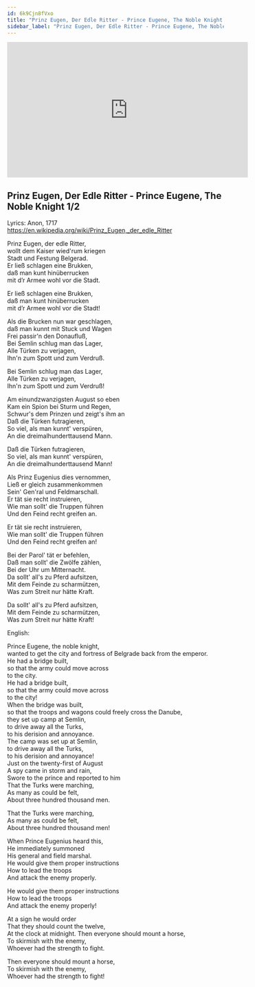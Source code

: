 ```yaml
---
id: 6k9Cjn8fVxo
title: "Prinz Eugen, Der Edle Ritter - Prince Eugene, The Noble Knight 1/2"
sidebar_label: "Prinz Eugen, Der Edle Ritter - Prince Eugene, The Noble Knight 1/2"
---
```


<div class="video-float-container">
  <iframe
    width="560"
    height="315"
    src="https://www.youtube.com/embed/6k9Cjn8fVxo"
    title="YouTube video player"
    frameborder="0"
    allow="accelerometer; autoplay; clipboard-write; encrypted-media; gyroscope; picture-in-picture; web-share"
    referrerpolicy="strict-origin-when-cross-origin"
    allowfullscreen
  ></iframe>
</div>

## Prinz Eugen, Der Edle Ritter - Prince Eugene, The Noble Knight 1/2

Lyrics: Anon, 1717  
https://en.wikipedia.org/wiki/Prinz_Eugen,_der_edle_Ritter

Prinz Eugen, der edle Ritter,  
wollt dem Kaiser wied'rum kriegen  
Stadt und Festung Belgerad.  
Er ließ schlagen eine Brukken,  
daß man kunt hinüberrucken  
mit d’r Armee wohl vor die Stadt.  
   
Er ließ schlagen eine Brukken,  
daß man kunt hinüberrucken  
mit d’r Armee wohl vor die Stadt!  
   
Als die Brucken nun war geschlagen,  
daß man kunnt mit Stuck und Wagen  
Frei passir'n den Donaufluß,  
Bei Semlin schlug man das Lager,  
Alle Türken zu verjagen,  
Ihn'n zum Spott und zum Verdruß.  
   
Bei Semlin schlug man das Lager,  
Alle Türken zu verjagen,  
Ihn'n zum Spott und zum Verdruß!  
   
Am einundzwanzigsten August so eben  
Kam ein Spion bei Sturm und Regen,  
Schwur's dem Prinzen und zeigt's ihm an  
Daß die Türken futragieren,  
So viel, als man kunnt' verspüren,  
An die dreimalhunderttausend Mann.  
   
Daß die Türken futragieren,  
So viel, als man kunnt' verspüren,  
An die dreimalhunderttausend Mann!  
   
Als Prinz Eugenius dies vernommen,  
Ließ er gleich zusammenkommen  
Sein' Gen'ral und Feldmarschall.  
Er tät sie recht instruieren,  
Wie man sollt' die Truppen führen  
Und den Feind recht greifen an.  
   
Er tät sie recht instruieren,  
Wie man sollt' die Truppen führen  
Und den Feind recht greifen an!  
   
Bei der Parol' tät er befehlen,  
Daß man sollt' die Zwölfe zählen,  
Bei der Uhr um Mitternacht.  
Da sollt' all's zu Pferd aufsitzen,  
Mit dem Feinde zu scharmützen,  
Was zum Streit nur hätte Kraft.  
   
Da sollt' all's zu Pferd aufsitzen,  
Mit dem Feinde zu scharmützen,  
Was zum Streit nur hätte Kraft!

English:

Prince Eugene, the noble knight,  
wanted to get the city and fortress of Belgrade back from the emperor.  
He had a bridge built,  
so that the army could move across  
to the city.  
He had a bridge built,  
so that the army could move across  
to the city!  
When the bridge was built,  
so that the troops and wagons could freely cross the Danube,  
they set up camp at Semlin,  
to drive away all the Turks,  
to his derision and annoyance.  
The camp was set up at Semlin,  
to drive away all the Turks,  
to his derision and annoyance!  
Just on the twenty-first of August  
A spy came in storm and rain,  
Swore to the prince and reported to him  
That the Turks were marching,  
As many as could be felt,  
About three hundred thousand men.

That the Turks were marching,  
As many as could be felt,  
About three hundred thousand men!

When Prince Eugenius heard this,  
He immediately summoned  
His general and field marshal.  
He would give them proper instructions  
How to lead the troops  
And attack the enemy properly.

He would give them proper instructions  
How to lead the troops  
And attack the enemy properly!

At a sign he would order  
That they should count the twelve,  
At the clock at midnight. Then everyone should mount a horse,  
To skirmish with the enemy,  
Whoever had the strength to fight.

Then everyone should mount a horse,  
To skirmish with the enemy,  
Whoever had the strength to fight!
